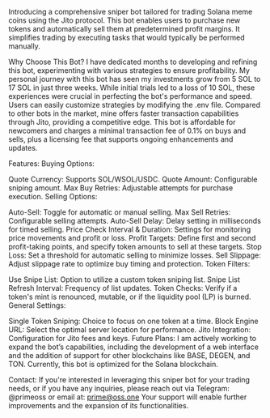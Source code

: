 Introducing a comprehensive sniper bot tailored for trading Solana meme coins using the Jito protocol. This bot enables users to purchase new tokens and automatically sell them at predetermined profit margins. It simplifies trading by executing tasks that would typically be performed manually.

Why Choose This Bot?
I have dedicated months to developing and refining this bot, experimenting with various strategies to ensure profitability. My personal journey with this bot has seen my investments grow from 5 SOL to 17 SOL in just three weeks. While initial trials led to a loss of 10 SOL, these experiences were crucial in perfecting the bot's performance and speed. Users can easily customize strategies by modifying the .env file. Compared to other bots in the market, mine offers faster transaction capabilities through Jito, providing a competitive edge. This bot is affordable for newcomers and charges a minimal transaction fee of 0.1% on buys and sells, plus a licensing fee that supports ongoing enhancements and updates.

Features:
Buying Options:

Quote Currency: Supports SOL/WSOL/USDC.
Quote Amount: Configurable sniping amount.
Max Buy Retries: Adjustable attempts for purchase execution.
Selling Options:

Auto-Sell: Toggle for automatic or manual selling.
Max Sell Retries: Configurable selling attempts.
Auto-Sell Delay: Delay setting in milliseconds for timed selling.
Price Check Interval & Duration: Settings for monitoring price movements and profit or loss.
Profit Targets: Define first and second profit-taking points, and specify token amounts to sell at these targets.
Stop Loss: Set a threshold for automatic selling to minimize losses.
Sell Slippage: Adjust slippage rate to optimize buy timing and protection.
Token Filters:

Use Snipe List: Option to utilize a custom token sniping list.
Snipe List Refresh Interval: Frequency of list updates.
Token Checks: Verify if a token's mint is renounced, mutable, or if the liquidity pool (LP) is burned.
General Settings:

Single Token Sniping: Choice to focus on one token at a time.
Block Engine URL: Select the optimal server location for performance.
Jito Integration: Configuration for Jito fees and keys.
Future Plans:
I am actively working to expand the bot’s capabilities, including the development of a web interface and the addition of support for other blockchains like BASE, DEGEN, and TON. Currently, this bot is optimized for the Solana blockchain.

Contact:
If you're interested in leveraging this sniper bot for your trading needs, or if you have any inquiries, please reach out via Telegram: @primeoss or email at: prime@oss.one Your support will enable further improvements and the expansion of its functionalities.
